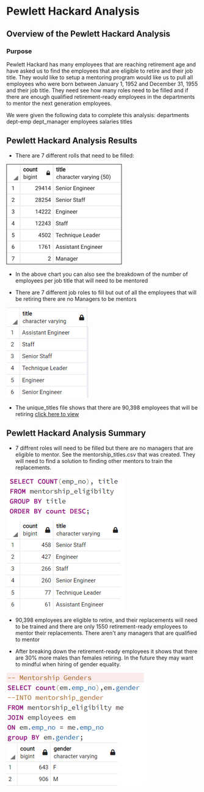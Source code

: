 # Pewlett Hackard Analysis 
## Overview of the Pewlett Hackard Analysis 
### Purpose

Pewlett Hackard has many employees that are reaching retirement age and have asked us to find the employees that are eligible to retire and their job title.  They would like to setup a mentoring program would like us to pull all employees who were born between January 1, 1952 and December 31, 1955 and their job title.  They need see how many roles need to be filled and if there are enough qualified retirement-ready employees in the departments to mentor the next generation employees.

We were given the following data to complete this analysis:
departments
dept-emp
dept_manager
employees
salaries
titles


## Pewlett Hackard Analysis Results

- There are 7 different rolls that need to be filled:
<img src="https://github.com/andralobo/Module7-Challenge/blob/main/Analysis/retiring_titles.png?raw=true" border="1">

- In the above chart you can also see the breakdown of the number of employees per job title that will need to be mentored

- There are 7 different job roles to fill but out of all the employees that will be retiring there are no Managers to be mentors
<img src="https://github.com/andralobo/Module7-Challenge/blob/main/Analysis/titles_for_mentorship.png?raw=true">

- The unique_titles file shows that there are 90,398 employees that will be retiring 
<a href="https://github.com/andralobo/Module7-Challenge/blob/main/Data/unique_titles.csv?raw=true">click here to view</a>


## Pewlett Hackard Analysis Summary

- 7 diffrent roles will need to be filled but there are no managers that are eligible to mentor.  See the mentorship_titles.csv that was created.  They will need to find a solution to finding other mentors to train the replacements.

<img src="https://github.com/andralobo/Module7-Challenge/blob/main/Analysis/mentorship_titles.png?raw=true">

- 90,398 employees are eligible to retire, and their replacements will need to be trained and there are only 1550 retirement-ready employees to mentor their replacements. There aren't any managers that are qualified to mentor

- After breaking down the retirement-ready employees it shows that there are 30% more males than females retiring.  In the future they may want to mindful when hiring of gender equality.

<img src="https://github.com/andralobo/Module7-Challenge/blob/main/Analysis/mentors_gender.png?raw=true">
